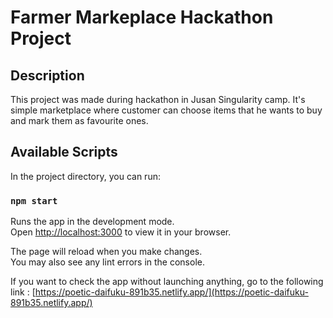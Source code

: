 # Farmer Markeplace Hackathon Project

## Description

This project was made during hackathon in Jusan Singularity camp. It's simple marketplace where customer can choose items that he wants to buy and mark them as favourite ones.

## Available Scripts

In the project directory, you can run:

### `npm start`

Runs the app in the development mode.\
Open [http://localhost:3000](http://localhost:3000) to view it in your browser.

The page will reload when you make changes.\
You may also see any lint errors in the console.

If you want to check the app without launching anything, go to the following link :
[https://poetic-daifuku-891b35.netlify.app/](https://poetic-daifuku-891b35.netlify.app/)
